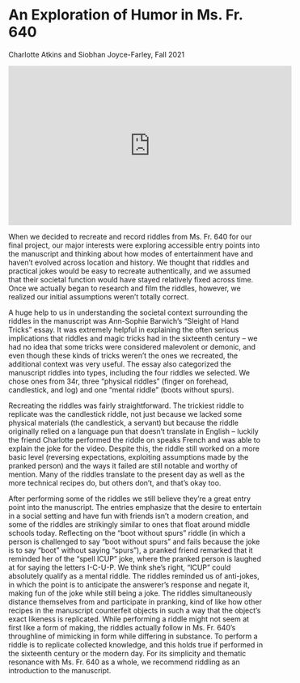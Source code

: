 # An Exploration of Humor in Ms. Fr. 640

Charlotte Atkins and Siobhan Joyce-Farley, Fall 2021

<iframe width="560" height="315" src="https://www.youtube.com/embed/BFK71x0bvuE" title="YouTube video player" frameborder="0" allow="accelerometer; autoplay; clipboard-write; encrypted-media; gyroscope; picture-in-picture; web-share" allowfullscreen></iframe>


When we decided to recreate and record riddles from Ms. Fr. 640 for our
final project, our major interests were exploring accessible entry
points into the manuscript and thinking about how modes of entertainment
have and haven’t evolved across location and history. We thought that
riddles and practical jokes would be easy to recreate authentically, and
we assumed that their societal function would have stayed relatively
fixed across time. Once we actually began to research and film the
riddles, however, we realized our initial assumptions weren’t totally
correct.

A huge help to us in understanding the societal context surrounding the
riddles in the manuscript was Ann-Sophie Barwich’s “Sleight of Hand
Tricks” essay. It was extremely helpful in explaining the often serious
implications that riddles and magic tricks had in the sixteenth century
– we had no idea that some tricks were considered malevolent or demonic,
and even though these kinds of tricks weren’t the ones we recreated, the
additional context was very useful. The essay also categorized the
manuscript riddles into types, including the four riddles we selected.
We chose ones from 34r, three “physical riddles” (finger on forehead,
candlestick, and log) and one “mental riddle” (boots without spurs).

Recreating the riddles was fairly straightforward. The trickiest riddle
to replicate was the candlestick riddle, not just because we lacked some
physical materials (the candlestick, a servant) but because the riddle
originally relied on a language pun that doesn’t translate in English –
luckily the friend Charlotte performed the riddle on speaks French and
was able to explain the joke for the video. Despite this, the riddle
still worked on a more basic level (reversing expectations, exploiting
assumptions made by the pranked person) and the ways it failed are still
notable and worthy of mention. Many of the riddles translate to the
present day as well as the more technical recipes do, but others don’t,
and that’s okay too.

After performing some of the riddles we still believe they’re a great
entry point into the manuscript. The entries emphasize that the desire
to entertain in a social setting and have fun with friends isn’t a
modern creation, and some of the riddles are strikingly similar to ones
that float around middle schools today. Reflecting on the “boot without
spurs” riddle (in which a person is challenged to say “boot without
spurs” and fails because the joke is to say “boot” without saying
“spurs”), a pranked friend remarked that it reminded her of the “spell
ICUP” joke, where the pranked person is laughed at for saying the
letters I-C-U-P. We think she’s right, “ICUP” could absolutely qualify
as a mental riddle. The riddles reminded us of anti-jokes, in which the
point is to anticipate the answerer’s response and negate it, making fun
of the joke while still being a joke. The riddles simultaneously
distance themselves from and participate in pranking, kind of like how
other recipes in the manuscript counterfeit objects in such a way that
the object’s exact likeness is replicated. While performing a riddle
might not seem at first like a form of making, the riddles actually
follow in Ms. Fr. 640’s throughline of mimicking in form while differing
in substance. To perform a riddle is to replicate collected knowledge,
and this holds true if performed in the sixteenth century or the modern
day. For its simplicity and thematic resonance with Ms. Fr. 640 as a
whole, we recommend riddling as an introduction to the manuscript.
